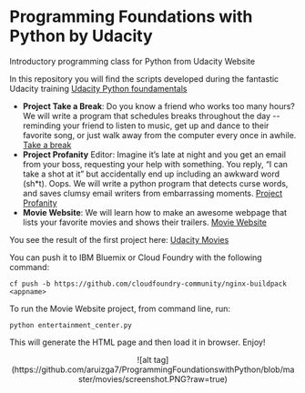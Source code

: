 # Programming Foundations with Python by Udacity
 Introductory programming class for Python from Udacity Website
 
 In this repository you will find the scripts developed during the fantastic Udacity training 
[Udacity Python foundamentals](https://www.udacity.com/course/ud036)


* **Project Take a Break**: Do you know a friend who works too many hours? We will write a program that schedules breaks throughout the day -- reminding your friend to listen to music, get up and dance to their favorite song, or just walk away from the computer every once in awhile. [Take a break](http://youtu.be/C29aerpwkc8)
* **Project Profanity** Editor: Imagine it’s late at night and you get an email from your boss, requesting your help with something. You reply, “I can take a shot at it” but accidentally end up including an awkward word (sh*t). Oops. We will write a python program that detects curse words, and saves clumsy email writers from embarrassing moments. [Project Profanity](http://youtu.be/Rvj2UI-wVXA)
* **Movie Website**: We will learn how to make an awesome webpage that lists your favorite movies and shows their trailers. [Movie Website](https://www.youtube.com/watch?v=X0FoelOIZM0&t=1m24s )
 
You see the result of the first project here: 
[Udacity Movies](http://udacitymovies.mybluemix.net/)

You can push it to IBM Bluemix or Cloud Foundry with the following command:

```
cf push -b https://github.com/cloudfoundry-community/nginx-buildpack <appname>
```

To run the Movie Website project, from command line, run:

```
python entertainment_center.py
```

This will generate the HTML page and then load it in browser. Enjoy!

<center>![alt tag](https://github.com/aruizga7/ProgrammingFoundationswithPython/blob/master/movies/screenshot.PNG?raw=true)</center>

